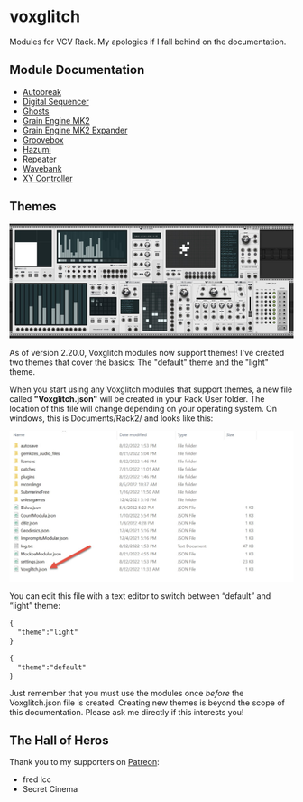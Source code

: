 # voxglitch

Modules for VCV Rack.  My apologies if I fall behind on the documentation.

## Module Documentation

* [Autobreak](docs/autobreak.md)
* [Digital Sequencer](docs/digital-sequencer.md)
* [Ghosts](docs/ghosts.md)
* [Grain Engine MK2](docs/grain-engine-mk2.md)
* [Grain Engine MK2 Expander](docs/grain-engine-mk2-expander.md)
* [Groovebox](docs/groovebox.md)
* [Hazumi](docs/hazumi.md)
* [Repeater](docs/repeater.md)
* [Wavebank](docs/wavebank.md)
* [XY Controller](docs/xy-controller.md)

## Themes

![Theme Screen Capture](docs/images/home/light-theme.jpg)

As of version 2.20.0, Voxglitch modules now support themes!  I've created two themes that cover the basics: The "default" theme and the "light" theme.

When you start using any Voxglitch modules that support themes, a new file called **"Voxglitch.json"** will be created in your Rack User folder.  The location of this file will change depending on your operating system. On windows, this is Documents/Rack2/ and looks like this:

 ![user-folder-windows](docs/images/home/rack-user-folder.jpg)

 You can edit this file with a text editor to switch between “default” and “light” theme:
````
{
  "theme":"light"
}
````
````
{
  "theme":"default"
}
````

Just remember that you must use the modules once _before_ the Voxglitch.json file is created.  Creating new themes is beyond the scope of this documentation.  Please ask me directly if this interests you!

## The Hall of Heros

Thank you to my supporters on [Patreon](https://www.patreon.com/voxglitch):

* fred lcc
* Secret Cinema
